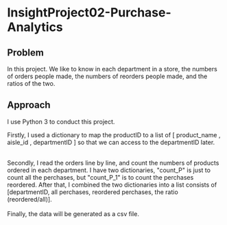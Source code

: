 # InsightProject02-Purchase-Analytics

## Problem
In this project. We like to know in each department in a store, the numbers of orders people made, the numbers of reorders people made, and the ratios of the two.

## Approach
I use Python 3 to conduct this project.<br>

Firstly, I used a dictionary to map the productID to a list of [ product_name , aisle_id , departmentID ] 
so that we can access to the departmentID later. <br><br>

Secondly, I read the orders line by line, and count the numbers of products ordered in each department. I have two dictionaries, "count_P" is just to count all the perchases, but "count_P_1" is to count the perchases reordered. After that, I combined the two dictionaries into a list consists of [departmentID, all perchases, reordered perchases, the ratio (reordered/all)].<br><br>
Finally, the data will be generated as a csv file.

